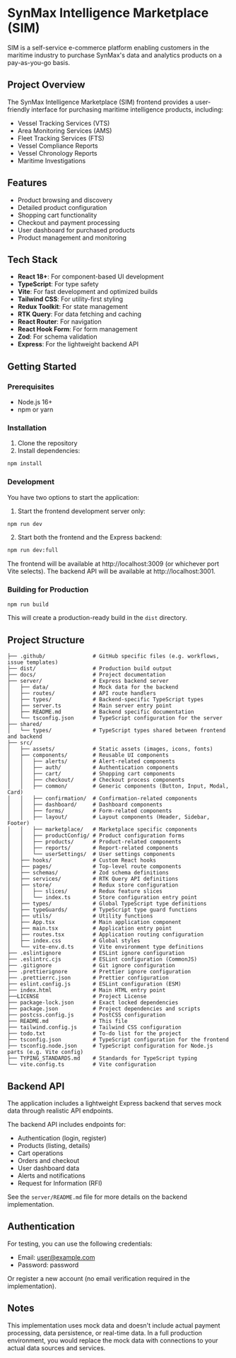 # SynMax Intelligence Marketplace (SIM)

SIM is a self-service e-commerce platform enabling customers in the maritime industry to purchase SynMax's data and analytics products on a pay-as-you-go basis.

## Project Overview

The SynMax Intelligence Marketplace (SIM) frontend provides a user-friendly interface for purchasing maritime intelligence products, including:

- Vessel Tracking Services (VTS)
- Area Monitoring Services (AMS)
- Fleet Tracking Services (FTS)
- Vessel Compliance Reports
- Vessel Chronology Reports
- Maritime Investigations

## Features

- Product browsing and discovery
- Detailed product configuration
- Shopping cart functionality
- Checkout and payment processing
- User dashboard for purchased products
- Product management and monitoring

## Tech Stack

- **React 18+**: For component-based UI development
- **TypeScript**: For type safety
- **Vite**: For fast development and optimized builds
- **Tailwind CSS**: For utility-first styling
- **Redux Toolkit**: For state management
- **RTK Query**: For data fetching and caching
- **React Router**: For navigation
- **React Hook Form**: For form management
- **Zod**: For schema validation
- **Express**: For the lightweight backend API

## Getting Started

### Prerequisites

- Node.js 16+
- npm or yarn

### Installation

1. Clone the repository
2. Install dependencies:

```bash
npm install
```

### Development

You have two options to start the application:

1. Start the frontend development server only:

```bash
npm run dev
```

2. Start both the frontend and the Express backend:

```bash
npm run dev:full
```

The frontend will be available at http://localhost:3009 (or whichever port Vite selects).
The backend API will be available at http://localhost:3001.

### Building for Production

```bash
npm run build
```

This will create a production-ready build in the `dist` directory.

## Project Structure

```
├── .github/               # GitHub specific files (e.g. workflows, issue templates)
├── dist/                  # Production build output
├── docs/                  # Project documentation
├── server/                # Express backend server
│   ├── data/              # Mock data for the backend
│   ├── routes/            # API route handlers
│   ├── types/             # Backend-specific TypeScript types
│   ├── server.ts          # Main server entry point
│   ├── README.md          # Backend specific documentation
│   └── tsconfig.json      # TypeScript configuration for the server
├── shared/
│   └── types/             # TypeScript types shared between frontend and backend
├── src/
│   ├── assets/            # Static assets (images, icons, fonts)
│   ├── components/        # Reusable UI components
│   │   ├── alerts/        # Alert-related components
│   │   ├── auth/          # Authentication components
│   │   ├── cart/          # Shopping cart components
│   │   ├── checkout/      # Checkout process components
│   │   ├── common/        # Generic components (Button, Input, Modal, Card)
│   │   ├── confirmation/  # Confirmation-related components
│   │   ├── dashboard/     # Dashboard components
│   │   ├── forms/         # Form-related components
│   │   ├── layout/        # Layout components (Header, Sidebar, Footer)
│   │   ├── marketplace/   # Marketplace specific components
│   │   ├── productConfig/ # Product configuration forms
│   │   ├── products/      # Product-related components
│   │   ├── reports/       # Report-related components
│   │   └── userSettings/  # User settings components
│   ├── hooks/             # Custom React hooks
│   ├── pages/             # Top-level route components
│   ├── schemas/           # Zod schema definitions
│   ├── services/          # RTK Query API definitions
│   ├── store/             # Redux store configuration
│   │   ├── slices/        # Redux feature slices
│   │   └── index.ts       # Store configuration entry point
│   ├── types/             # Global TypeScript type definitions
│   ├── typeGuards/        # TypeScript type guard functions
│   ├── utils/             # Utility functions
│   ├── App.tsx            # Main application component
│   ├── main.tsx           # Application entry point
│   ├── routes.tsx         # Application routing configuration
│   ├── index.css          # Global styles
│   └── vite-env.d.ts      # Vite environment type definitions
├── .eslintignore          # ESLint ignore configuration
├── .eslintrc.cjs          # ESLint configuration (CommonJS)
├── .gitignore             # Git ignore configuration
├── .prettierignore        # Prettier ignore configuration
├── .prettierrc.json       # Prettier configuration
├── eslint.config.js       # ESLint configuration (ESM)
├── index.html             # Main HTML entry point
├──LICENSE                 # Project License
├── package-lock.json      # Exact locked dependencies
├── package.json           # Project dependencies and scripts
├── postcss.config.js      # PostCSS configuration
├── README.md              # This file
├── tailwind.config.js     # Tailwind CSS configuration
├── todo.txt               # To-do list for the project
├── tsconfig.json          # TypeScript configuration for the frontend
├── tsconfig.node.json     # TypeScript configuration for Node.js parts (e.g. Vite config)
├── TYPING_STANDARDS.md    # Standards for TypeScript typing
└── vite.config.ts         # Vite configuration
```

## Backend API

The application includes a lightweight Express backend that serves mock data through realistic API endpoints.

The backend API includes endpoints for:

- Authentication (login, register)
- Products (listing, details)
- Cart operations
- Orders and checkout
- User dashboard data
- Alerts and notifications
- Request for Information (RFI)

See the `server/README.md` file for more details on the backend implementation.

## Authentication

For testing, you can use the following credentials:

- Email: user@example.com
- Password: password

Or register a new account (no email verification required in the implementation).

## Notes

This implementation uses mock data and doesn't include actual payment processing, data persistence, or real-time data. In a full production environment, you would replace the mock data with connections to your actual data sources and services.
